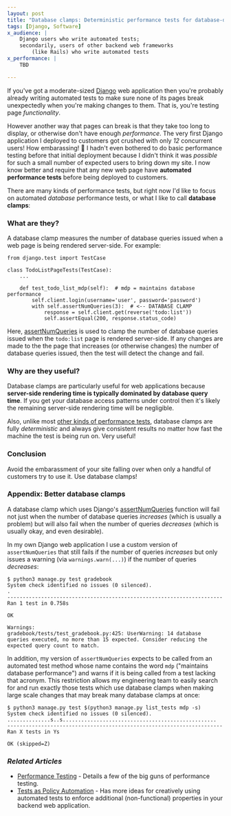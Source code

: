 ```yaml
---
layout: post
title: "Database clamps: Deterministic performance tests for database-dependent code"
tags: [Django, Software]
x_audience: |
    Django users who write automated tests;
    secondarily, users of other backend web frameworks 
        (like Rails) who write automated tests
x_performance: |
    TBD

---
```


If you've got a moderate-sized [Django] web application then you're probably already writing automated tests to make sure none of its pages break unexpectedly when you're making changes to them. That is, you're testing page *functionality*.

However another way that pages can break is that they take too long to display, or otherwise don't have enough *performance*. The very first Django application I deployed to customers got crushed with only *12* concurrent users! How embarassing! 🤭 I hadn't even bothered to do basic performance testing before that initial deployment because I didn't think it was *possible* for such a small number of expected users to bring down my site. I now know better and require that any new web page have **automated performance tests** before being deployed to customers.

There are many kinds of performance tests, but right now I'd like to focus on automated *database* performance tests, or what I like to call **database clamps**: 

[Django]: https://www.djangoproject.com/

### What are they?

A database clamp measures the number of database queries issued when a web page is being rendered server-side. For example:

```
from django.test import TestCase

class TodoListPageTests(TestCase):
    ...
    
    def test_todo_list_mdp(self):  # mdp = maintains database performance
        self.client.login(username='user', password='password')
        with self.assertNumQueries(3):  # <-- DATABASE CLAMP
            response = self.client.get(reverse('todo:list'))
            self.assertEqual(200, response.status_code)
```

Here, [assertNumQueries] is used to clamp the number of database queries issued when the `todo:list` page is rendered server-side. If any changes are made to the the page that increases (or otherwise changes) the number of database queries issued, then the test will detect the change and fail.

[assertNumQueries]: https://docs.djangoproject.com/en/3.1/topics/testing/tools/#django.test.TransactionTestCase.assertNumQueries

### Why are they useful?

Database clamps are particularly useful for web applications because **server-side rendering time is typically dominated by database query time**. If you get your database access patterns under control then it's likely the remaining server-side rendering time will be negligible.

Also, unlike most [other kinds of performance tests], database clamps are fully *deterministic* and always give consistent results no matter how fast the machine the test is being run on. Very useful!

[other kinds of performance tests]: /articles/2018/06/02/performance-testing/

### Conclusion

Avoid the embarassment of your site falling over when only a handful of customers try to use it. Use database clamps!

### Appendix: Better database clamps

A database clamp which uses Django's [assertNumQueries] function will fail not just when the number of database queries *increases* (which is usually a problem) but will also fail when the number of queries *decreases* (which is usually okay, and even desirable).

In my own Django web application I use a custom version of `assertNumQueries` that still fails if the number of queries *increases* but only issues a warning (via `warnings.warn(...)`) if the number of queries *decreases*:

```
$ python3 manage.py test gradebook
System check identified no issues (0 silenced).
.
----------------------------------------------------------------------
Ran 1 test in 0.758s

OK

Warnings:
gradebook/tests/test_gradebook.py:425: UserWarning: 14 database queries executed, no more than 15 expected. Consider reducing the expected query count to match.
```

In addition, my version of `assertNumQueries` expects to be called from an automated test method whose name contains the word `mdp` ("maintains database performance") and warns if it is being called from a test lacking that acronym. This restriction allows my engineering team to easily search for and run exactly those tests which use database clamps when making large scale changes that may break many database clamps at once:

```
$ python3 manage.py test $(python3 manage.py list_tests mdp -s)
System check identified no issues (0 silenced).
..............s..s..................................................
----------------------------------------------------------------------
Ran X tests in Ys

OK (skipped=Z)
```

### *Related Articles*

* [Performance Testing](/articles/2018/06/02/performance-testing/) - Details a few of the big guns of performance testing.
* [Tests as Policy Automation](/articles/2021/02/02/tests-as-policy-automation/) - Has more ideas for creatively using automated tests to enforce additional (non-functional) properties in your backend web application.
